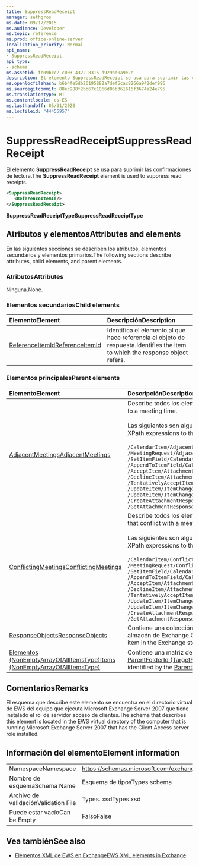```yaml
---
title: SuppressReadReceipt
manager: sethgros
ms.date: 09/17/2015
ms.audience: Developer
ms.topic: reference
ms.prod: office-online-server
localization_priority: Normal
api_name:
- SuppressReadReceipt
api_type:
- schema
ms.assetid: fc09bcc2-c003-4322-8315-d929bd0a9e2e
description: El elemento SuppressReadReceipt se usa para suprimir las confirmaciones de lectura.
ms.openlocfilehash: b6b4fe5db26195882a7def5cac8266a942def996
ms.sourcegitcommit: 88ec988f2bb67c1866d06b361615f3674a24e795
ms.translationtype: MT
ms.contentlocale: es-ES
ms.lasthandoff: 05/31/2020
ms.locfileid: "44455957"
---
```

# <a name="suppressreadreceipt"></a><span data-ttu-id="14166-103">SuppressReadReceipt</span><span class="sxs-lookup"><span data-stu-id="14166-103">SuppressReadReceipt</span></span>

<span data-ttu-id="14166-104">El elemento **SuppressReadReceipt** se usa para suprimir las confirmaciones de lectura.</span><span class="sxs-lookup"><span data-stu-id="14166-104">The **SuppressReadReceipt** element is used to suppress read receipts.</span></span> 
  
```xml
<SuppressReadReceipt>
   <ReferenceItemId/>
</SuppressReadReceipt>
```

 <span data-ttu-id="14166-105">**SuppressReadReceiptType**</span><span class="sxs-lookup"><span data-stu-id="14166-105">**SuppressReadReceiptType**</span></span>
## <a name="attributes-and-elements"></a><span data-ttu-id="14166-106">Atributos y elementos</span><span class="sxs-lookup"><span data-stu-id="14166-106">Attributes and elements</span></span>

<span data-ttu-id="14166-107">En las siguientes secciones se describen los atributos, elementos secundarios y elementos primarios.</span><span class="sxs-lookup"><span data-stu-id="14166-107">The following sections describe attributes, child elements, and parent elements.</span></span>
  
### <a name="attributes"></a><span data-ttu-id="14166-108">Atributos</span><span class="sxs-lookup"><span data-stu-id="14166-108">Attributes</span></span>

<span data-ttu-id="14166-109">Ninguna.</span><span class="sxs-lookup"><span data-stu-id="14166-109">None.</span></span>
  
### <a name="child-elements"></a><span data-ttu-id="14166-110">Elementos secundarios</span><span class="sxs-lookup"><span data-stu-id="14166-110">Child elements</span></span>

|<span data-ttu-id="14166-111">**Elemento**</span><span class="sxs-lookup"><span data-stu-id="14166-111">**Element**</span></span>|<span data-ttu-id="14166-112">**Descripción**</span><span class="sxs-lookup"><span data-stu-id="14166-112">**Description**</span></span>|
|:-----|:-----|
|[<span data-ttu-id="14166-113">ReferenceItemId</span><span class="sxs-lookup"><span data-stu-id="14166-113">ReferenceItemId</span></span>](referenceitemid.md) <br/> |<span data-ttu-id="14166-114">Identifica el elemento al que hace referencia el objeto de respuesta.</span><span class="sxs-lookup"><span data-stu-id="14166-114">Identifies the item to which the response object refers.</span></span>  <br/> |
   
### <a name="parent-elements"></a><span data-ttu-id="14166-115">Elementos principales</span><span class="sxs-lookup"><span data-stu-id="14166-115">Parent elements</span></span>

|<span data-ttu-id="14166-116">**Elemento**</span><span class="sxs-lookup"><span data-stu-id="14166-116">**Element**</span></span>|<span data-ttu-id="14166-117">**Descripción**</span><span class="sxs-lookup"><span data-stu-id="14166-117">**Description**</span></span>|
|:-----|:-----|
|[<span data-ttu-id="14166-118">AdjacentMeetings</span><span class="sxs-lookup"><span data-stu-id="14166-118">AdjacentMeetings</span></span>](adjacentmeetings.md) <br/> | <span data-ttu-id="14166-119">Describe todos los elementos adyacentes a una hora de reunión.</span><span class="sxs-lookup"><span data-stu-id="14166-119">Describes all items that are adjacent to a meeting time.</span></span>  <br/><br/>  <span data-ttu-id="14166-120">Las siguientes son algunas de las expresiones XPath de este elemento:</span><span class="sxs-lookup"><span data-stu-id="14166-120">The following are some of the XPath expressions to this element:</span></span><br/>  <br/>  `/CalendarItem/AdjacentMeetings` <br/>  `/MeetingRequest/AdjacentMeetings` <br/>  `/SetItemField/CalendarItem/AdjacentMeetings` <br/>  `/AppendToItemField/CalendarItem/AdjacentMeetings` <br/>  `/AcceptItem/Attachments/ItemAttachment/CalendarItem/AdjacentMeetings` <br/>  `/DeclineItem/Attachments/ItemAttachment/CalendarItem/AdjacentMeetings` <br/>  `/TentativelyAcceptItem/Attachments/ItemAttachment/CalendarItem/AdjacentMeetings` <br/>  `/UpdateItem/ItemChanges/ItemChange/Updates/SetItemField/CalendarItem/AdjacentMeetings` <br/>  `/UpdateItem/ItemChanges/ItemChange/Updates/AppendToItemField/CalendarItem/AdjacentMeetings` <br/>  `/CreateAttachmentResponseMessage/Attachments/ItemAttachment/CalendarItem/AdjacentMeetings` <br/>  `/GetAttachmentResponseMessage/Attachments/ItemAttachment/CalendarItem/AdjacentMeetings` <br/> |
|[<span data-ttu-id="14166-121">ConflictingMeetings</span><span class="sxs-lookup"><span data-stu-id="14166-121">ConflictingMeetings</span></span>](conflictingmeetings.md) <br/> | <span data-ttu-id="14166-122">Describe todos los elementos que entran en conflicto con una hora de reunión.</span><span class="sxs-lookup"><span data-stu-id="14166-122">Describes all items that conflict with a meeting time.</span></span> <br/> <br/>  <span data-ttu-id="14166-123">Las siguientes son algunas de las expresiones XPath de este elemento:</span><span class="sxs-lookup"><span data-stu-id="14166-123">The following are some of the XPath expressions to this element:</span></span> <br/> <br/>  `/CalendarItem/ConflictingMeetings` <br/>  `/MeetingRequest/ConflictingMeetings` <br/>  `/SetItemField/CalendarItem/ConflictingMeetings` <br/>  `/AppendToItemField/CalendarItem/ConflictingMeetings` <br/>  `/AcceptItem/Attachments/ItemAttachment/CalendarItem/ConflictingMeetings` <br/>  `/DeclineItem/Attachments/ItemAttachment/CalendarItem/ConflictingMeetings` <br/>  `/TentativelyAcceptItem/Attachments/ItemAttachment/CalendarItem/ConflictingMeetings` <br/>  `/UpdateItem/ItemChanges/ItemChange/Updates/SetItemField/CalendarItem/ConflictingMeetings` <br/>  `/UpdateItem/ItemChanges/ItemChange/Updates/AppendToItemField/CalendarItem/ConflictingMeetings` <br/>  `/CreateAttachmentResponseMessage/Attachments/ItemAttachment/CalendarItem/ConflictingMeetings` <br/>  `/GetAttachmentResponseMessage/Attachments/ItemAttachment/CalendarItem/ConflictingMeetings` <br/> |
|[<span data-ttu-id="14166-124">ResponseObjects</span><span class="sxs-lookup"><span data-stu-id="14166-124">ResponseObjects</span></span>](responseobjects.md) <br/> |<span data-ttu-id="14166-125">Contiene una colección de todos los objetos de respuesta que están asociados a un elemento en el almacén de Exchange.</span><span class="sxs-lookup"><span data-stu-id="14166-125">Contains a collection of all the response objects that are associated with an item in the Exchange store.</span></span>  <br/> |
|[<span data-ttu-id="14166-126">Elementos (NonEmptyArrayOfAllItemsType)</span><span class="sxs-lookup"><span data-stu-id="14166-126">Items (NonEmptyArrayOfAllItemsType)</span></span>](items-nonemptyarrayofallitemstype.md) <br/> |<span data-ttu-id="14166-127">Contiene una matriz de elementos que se van a crear en la carpeta identificada por el elemento [ParentFolderId (TargetFolderIdType)](parentfolderid-targetfolderidtype.md) .</span><span class="sxs-lookup"><span data-stu-id="14166-127">Contains an array of items to create in the folder that is identified by the [ParentFolderId (TargetFolderIdType)](parentfolderid-targetfolderidtype.md) element.</span></span>  <br/> |
   
## <a name="remarks"></a><span data-ttu-id="14166-128">Comentarios</span><span class="sxs-lookup"><span data-stu-id="14166-128">Remarks</span></span>

<span data-ttu-id="14166-129">El esquema que describe este elemento se encuentra en el directorio virtual de EWS del equipo que ejecuta Microsoft Exchange Server 2007 que tiene instalado el rol de servidor acceso de clientes.</span><span class="sxs-lookup"><span data-stu-id="14166-129">The schema that describes this element is located in the EWS virtual directory of the computer that is running Microsoft Exchange Server 2007 that has the Client Access server role installed.</span></span>
  
## <a name="element-information"></a><span data-ttu-id="14166-130">Información del elemento</span><span class="sxs-lookup"><span data-stu-id="14166-130">Element information</span></span>

|||
|:-----|:-----|
|<span data-ttu-id="14166-131">Namespace</span><span class="sxs-lookup"><span data-stu-id="14166-131">Namespace</span></span>  <br/> |https://schemas.microsoft.com/exchange/services/2006/types  <br/> |
|<span data-ttu-id="14166-132">Nombre de esquema</span><span class="sxs-lookup"><span data-stu-id="14166-132">Schema Name</span></span>  <br/> |<span data-ttu-id="14166-133">Esquema de tipos</span><span class="sxs-lookup"><span data-stu-id="14166-133">Types schema</span></span>  <br/> |
|<span data-ttu-id="14166-134">Archivo de validación</span><span class="sxs-lookup"><span data-stu-id="14166-134">Validation File</span></span>  <br/> |<span data-ttu-id="14166-135">Types. xsd</span><span class="sxs-lookup"><span data-stu-id="14166-135">Types.xsd</span></span>  <br/> |
|<span data-ttu-id="14166-136">Puede estar vacío</span><span class="sxs-lookup"><span data-stu-id="14166-136">Can be Empty</span></span>  <br/> |<span data-ttu-id="14166-137">Falso</span><span class="sxs-lookup"><span data-stu-id="14166-137">False</span></span>  <br/> |
   
## <a name="see-also"></a><span data-ttu-id="14166-138">Vea también</span><span class="sxs-lookup"><span data-stu-id="14166-138">See also</span></span>

- [<span data-ttu-id="14166-139">Elementos XML de EWS en Exchange</span><span class="sxs-lookup"><span data-stu-id="14166-139">EWS XML elements in Exchange</span></span>](ews-xml-elements-in-exchange.md)

